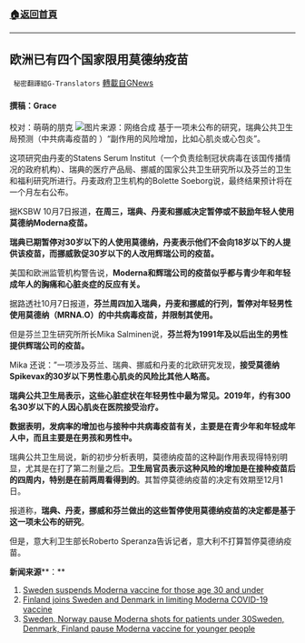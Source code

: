 ###  [:house:返回首頁](https://github.com/ourhimalayas/txt)
---


## 欧洲已有四个国家限用莫德纳疫苗
` 秘密翻譯組G-Translators` [轉載自GNews](https://gnews.org/zh-hans/1578704/)

#### 撰稿：Grace
校对：萌萌的朋克
![](https://assets.gnews.org/wp-content/uploads/2021/10/7-4.jpg)图片来源：网络合成
基于一项未公布的研究，瑞典公共卫生局预测（中共病毒疫苗的 ）“副作用的风险增加，比如心肌炎或心包炎”。

这项研究由丹麦的Statens Serum Institut（一个负责绘制冠状病毒在该国传播情况的政府机构）、瑞典的医疗产品局、挪威的国家公共卫生研究所以及芬兰的卫生和福利研究所进行。丹麦政府卫生机构的Bolette Soeborg说，最终结果预计将在一个月左右公布。

据KSBW 10月7日报道，**在周三，瑞典、丹麦和挪威决定暂停或不鼓励年轻人使用莫德纳Moderna疫苗。**

**瑞典已期暂停对30岁以下的人使用莫德纳，丹麦表示他们不会向18岁以下的人提供该疫苗，而挪威敦促30岁以下的人改用辉瑞公司的疫苗。**

美国和欧洲监管机构警告说，**Moderna和辉瑞公司的疫苗似乎都与青少年和年轻成年人的胸痛和心脏炎症的反应有关。**

据路透社10月7日报道，**芬兰周四加入瑞典，丹麦和挪威的行列，暂停对年轻男性使用莫德纳（MRNA.O）的中共病毒疫苗，并限制其使用。**

但是芬兰卫生研究所所长Mika Salminen说，**芬兰将为1991年及以后出生的男性提供辉瑞公司的疫苗。**

Mika 还说：”一项涉及芬兰、瑞典、挪威和丹麦的北欧研究发现，**接受莫德纳 Spikevax的30岁以下男性患心肌炎的风险比其他人略高。**

**瑞典公共卫生局表示，这些心脏症状在年轻男性中最为常见。2019年，约有300名30岁以下的人因心肌炎在医院接受治疗。**

**数据表明，发病率的增加也与接种中共病毒疫苗有关，主要是在青少年和年轻成年人中，而且主要是在男孩和男性中。**

瑞典公共卫生局说，新的初步分析表明，莫德纳疫苗的这种副作用表现得特别明显，尤其是在打了第二剂量之后。**卫生局官员表示这种风险的增加是在接种疫苗后的四周内，特别是在前两周看得到的**。其暂停莫德纳疫苗的决定有效期至12月1日。

报道称，**瑞典、丹麦，挪威和芬兰做出的这些暂停使用莫德纳疫苗的决定都是基于这一项未公布的研究**。

但是，意大利卫生部长Roberto Speranza告诉记者，意大利不打算暂停莫德纳疫苗。

**新闻来源****：**

1. [Sweden suspends Moderna vaccine for those age 30 and under](https://www.rebelnews.com/sweden_suspends_moderna_vaccine_for_those_age_30_and_under)
2. [Finland joins Sweden and Denmark in limiting Moderna COVID-19 vaccine](https://www.reuters.com/world/europe/finland-pauses-use-moderna-covid-19-vaccine-young-men-2021-10-07/)
3. [Sweden, Norway pause Moderna shots for patients under 30](https://www.ksbw.com/article/sweden-norway-moderna-shots-for-patients-under-30/37887625)[Sweden, Denmark, Finland pause Moderna vaccine for younger people](https://insiderpaper.com/sweden-denmark-finland-pause-moderna-vaccine-for-younger-people/)
